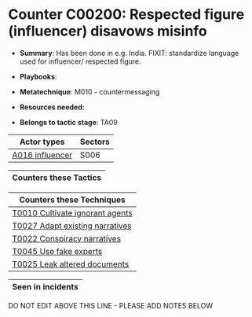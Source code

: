# Counter C00200: Respected figure (influencer) disavows misinfo

* **Summary**: Has been done in e.g. India. FIXIT: standardize language used for influencer/ respected figure. 

* **Playbooks**: 

* **Metatechnique**: M010 - countermessaging

* **Resources needed:** 

* **Belongs to tactic stage**: TA09


| Actor types | Sectors |
| ----------- | ------- |
| [A016 influencer](../generated_pages/actortypes/A016.md) | S006 |



| Counters these Tactics |
| ---------------------- |



| Counters these Techniques |
| ------------------------- |
| [T0010 Cultivate ignorant agents](../generated_pages/techniques/T0010.md) |
| [T0027 Adapt existing narratives](../generated_pages/techniques/T0027.md) |
| [T0022 Conspiracy narratives](../generated_pages/techniques/T0022.md) |
| [T0045 Use fake experts](../generated_pages/techniques/T0045.md) |
| [T0025 Leak altered documents](../generated_pages/techniques/T0025.md) |



| Seen in incidents |
| ----------------- |


DO NOT EDIT ABOVE THIS LINE - PLEASE ADD NOTES BELOW